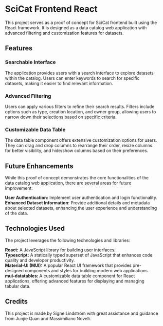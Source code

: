 # SciCat Frontend React

This project serves as a proof of concept for SciCat frontend built using the React framework. It is designed as a data catalog web application with advanced filtering and customization features for datasets.

## Features
### Searchable Interface
The application provides users with a search interface to explore datasets within the catalog. Users can enter keywords to search for specific datasets, making it easier to find relevant information.

### Advanced Filtering
Users can apply various filters to refine their search results. Filters include options such as type, creation location, and owner group, allowing users to narrow down their selections based on specific criteria.

### Customizable Data Table
The data table component offers extensive customization options for users. They can drag and drop columns to rearrange their order, resize columns for better visibility, and hide/show columns based on their preferences.

## Future Enhancements
While this proof of concept demonstrates the core functionalities of the data catalog web application, there are several areas for future improvement:

**User Authentication:** Implement user authentication and login functionality. <br>
**Enhanced Dataset Information:** Provide additional details and metadata about selected datasets, enhancing the user experience and understanding of the data.

## Technologies Used
The project leverages the following technologies and libraries:

**React:** A JavaScript library for building user interfaces. <br>
**Typescript:** A statically typed superset of JavaScript that enhances code quality and developer productivity. <br>
**Material-UI (MUI):** A popular React UI framework that provides pre-designed components and styles for building modern web applications. <br>
**mui-datatables:** A customizable data table component for React applications, offering advanced features for displaying and managing tabular data.

## Credits
This project is made by Signe Lindström with great assistance and guidance from Junjie Quan and Massimiliano Novelli.

